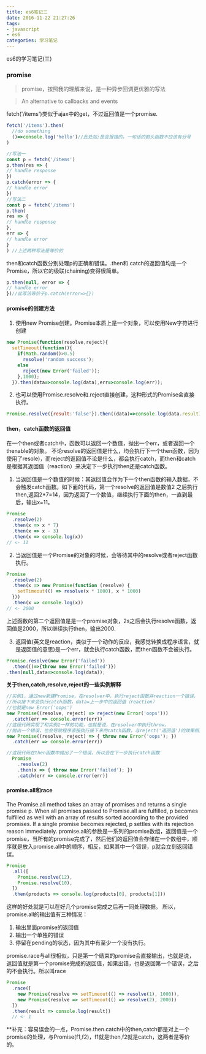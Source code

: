 ```yaml
---
title: es6笔记三
date: 2016-11-22 21:27:26
tags:
- javascript
- es6
categories: 学习笔记
---
```

es6的学习笔记(三)
<!--more-->

### promise
> promise，按照我的理解来说，是一种异步回调更优雅的写法

> An alternative to callbacks and events

fetch('/items')类似于ajax中的get，不过返回值是一个promise.

```js
fetch('/items').then(
  //do something
  ()=>console.log('hello')//此处加;是会报错的，一句话的箭头函数不应该有分号
)
```

```js
//写法一
const p = fetch('/items')
p.then(res => {
// handle response
})
p.catch(error => {
// handle error
})
//写法二
const p = fetch('/items')
p.then(
res => {
// handle response
},
err => {
// handle error
}
) //上述两种写法是等价的
```
then和catch函数分别处理p的正确和错误。.then和.catch的返回值均是一个Promise，所以它的级联(chaining)变得很简单。

```js
p.then(null, error => {
// handle error
})//此写法等价于p.catch(error=>{})
```
#### promise的创建方法
1. 使用new Promise创建。Promise本质上是一个对象，可以使用New字符进行创建

```js
new Promise(function(resolve,reject){
  setTimeout(function(){
    if(Math.random()>0.5)
      resolve('random success');
    else
      reject(new Error('failed'));
    },1000);
  }).then(data=>console.log(data),err=>console.log(err));
  ```
2. 也可以使用Promise.resolve和.reject直接创建，这种形式的Promise会直接执行。

```js
Promise.resolve({result:'false'}).then((data)=>console.log(data.result))//这种形式的Promise会立即执行，结束后执行then里面的函数
```

#### then，catch函数的返回值
在一个then或者catch中，函数可以返回一个数值，抛出一个err，或者返回一个thenable的对象。
不论resolve的返回值是什么，均会执行下一个then函数，因为使用了resole)，而reject的返回值不论是什么，都会执行catch，而then和catch是根据其返回值（reaction）来决定下一步执行then还是catch函数。

1. 当返回值是一个数值的时候：其返回值会作为下一个then函数的输入数据，不会触发catch函数。如下面的代码，第一个resolve的返回值是数值2
之后执行then,返回2*7=14，因为返回了一个数值，继续执行下面的then，一直到最后，输出x=11。

```js
Promise
  .resolve(2)
  .then(x => x * 7)
  .then(x => x - 3)
  .then(x => console.log(x))
// <- 11
```

2. 当返回值是一个Promise的对象的时候，会等待其中的resolve或者reject函数执行。

```js
Promise
  .resolve(2)
  .then(x => new Promise(function (resolve) {
    setTimeout(() => resolve(x * 1000), x * 1000)
  }))
  .then(x => console.log(x))
// <- 2000
```
上述函数的第二个返回值是是一个promise对象，2s之后会执行resolve函数，返回值是2000，所以继续执行then，输出2000.

3. 返回值(英文是reaction，类似于一个动作的反应，我感觉转换成程序语言，就是返回值的意思)是一个err，就会执行catch函数，而then函数不会被执行。

```js
Promise.resolve(new Error('failed'))
  .then(()=>{throw new Error('failed')})
.then(null,data=>console.log(data));
```

**关于then,catch,resolve,reject的一些实例解释**

```js
//实例1，通过new新建Promise，在resolver中，执行reject函数并reaction一个错误，
//所以接下来会执行catch函数，data=上一步中的返回值（reaction）
//也就是new Error('oops')
new Promise((resolve, reject) => reject(new Error('oops')))
  .catch(err => console.error(err))
//这段代码实现了和实例1一样的功能，也就是说，在resolver中执行throw，
//抛出一个错误，也会导致程序直接执行接下来的catch函数，与reject('返回值')的效果相同
new Promise((resolve, reject) => { throw new Error('oops'); })
  .catch(err => console.error(err))  

//这段代码在then函数中抛出了一个错误，所以会在下一步执行catch函数
  Promise
    .resolve(2)
    .then(x => { throw new Error('failed'); })
    .catch(err => console.error(err))
```

#### promise.all和race
The Promise.all method takes an array of promises and returns a single promise p. When all promises passed to Promise.all are fulfilled, p becomes fulfilled as well with an array of results sorted according to the provided promises. If a single promise becomes rejected, p settles with its rejection reason immediately.
promise.all的参数是一系列的promise数组，返回值是一个promise，当所有的promise完成了，然后他们的返回值会存储在一个数组中，顺序就是放入promise.all中的顺序，相反，如果其中一个错误，p就会立刻返回错误。
```js
Promise
  .all([
    Promise.resolve(12),
    Promise.resolve(10),
  ])
  .then(products => console.log(products[0], products[1]))
```
这样的好处就是可以在好几个promise完成之后再一同处理数据。
所以，promise.all的输出值有三种情况：
1. 输出里面promise的返回值
2. 输出一个单独的错误
3. 停留在pending的状态，因为其中有至少一个没有执行。

promise.race与all很相似，只是第一个结束的promise会直接输出，也就是说，返回值就是第一个promise完成的返回值，如果出错，也是返回第一个错误，之后的不会执行。所以叫race
```js
Promise
  .race([
    new Promise(resolve => setTimeout(() => resolve(1), 1000)),
    new Promise(resolve => setTimeout(() => resolve(2), 2000))
  ])
  .then(result => console.log(result))
  // <- 1
```

**补充：容易误会的一点，Promise.then.catch中的then,catch都是对上一个promise的处理，与Promise(f1,f2)，f1就是then,f2就是catch，这两者是等价的。
